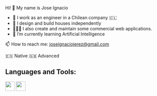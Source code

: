 Hi! 👋 My name is Jose Ignacio 

- 🔭 I work as an engineer in a Chilean company 🇨🇱
- 🏡 I design and build houses independently
- 👨🏻‍💻 I also create and maintain some commercial web applications. 
- 🌱 I’m currently learning Artificial Intelligence


📫 How to reach me: joseignaciojerez@gmail.com

:es: Native
:gb: Advanced

<h2>Languages and Tools:</h2>
  
  
   <img src="https://raw.githubusercontent.com/jmnote/z-icons/master/svg/bootstrap.svg" width="30" height="30" />
   <img src="https://raw.githubusercontent.com/jmnote/z-icons/master/svg/c.svg" width="30" height="30" />
  

